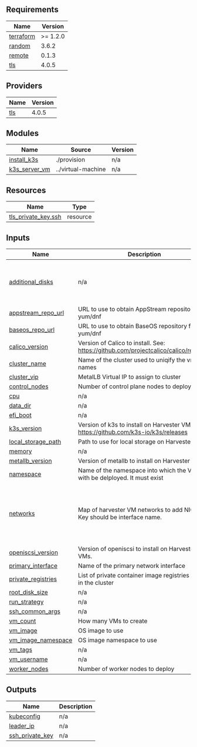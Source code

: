 <!-- BEGIN_TF_DOCS -->
## Requirements

| Name | Version |
|------|---------|
| <a name="requirement_terraform"></a> [terraform](#requirement\_terraform) | >= 1.2.0 |
| <a name="requirement_random"></a> [random](#requirement\_random) | 3.6.2 |
| <a name="requirement_remote"></a> [remote](#requirement\_remote) | 0.1.3 |
| <a name="requirement_tls"></a> [tls](#requirement\_tls) | 4.0.5 |

## Providers

| Name | Version |
|------|---------|
| <a name="provider_tls"></a> [tls](#provider\_tls) | 4.0.5 |

## Modules

| Name | Source | Version |
|------|--------|---------|
| <a name="module_install_k3s"></a> [install\_k3s](#module\_install\_k3s) | ./provision | n/a |
| <a name="module_k3s_server_vm"></a> [k3s\_server\_vm](#module\_k3s\_server\_vm) | ../virtual-machine | n/a |

## Resources

| Name | Type |
|------|------|
| [tls_private_key.ssh](https://registry.terraform.io/providers/hashicorp/tls/4.0.5/docs/resources/private_key) | resource |

## Inputs

| Name | Description | Type | Default | Required |
|------|-------------|------|---------|:--------:|
| <a name="input_additional_disks"></a> [additional\_disks](#input\_additional\_disks) | n/a | <pre>map(object({<br/>    name  = string<br/>    mount = string<br/>    size  = string<br/>  }))</pre> | `{}` | no |
| <a name="input_appstream_repo_url"></a> [appstream\_repo\_url](#input\_appstream\_repo\_url) | URL to use to obtain AppStream repository for yum/dnf | `string` | `""` | no |
| <a name="input_baseos_repo_url"></a> [baseos\_repo\_url](#input\_baseos\_repo\_url) | URL to use to obtain BaseOS repository for yum/dnf | `string` | `""` | no |
| <a name="input_calico_version"></a> [calico\_version](#input\_calico\_version) | Version of Calico to install. See: https://github.com/projectcalico/calico/releases | `string` | `"v3.28.1"` | no |
| <a name="input_cluster_name"></a> [cluster\_name](#input\_cluster\_name) | Name of the cluster used to uniqify the vm names | `string` | n/a | yes |
| <a name="input_cluster_vip"></a> [cluster\_vip](#input\_cluster\_vip) | MetalLB Virtual IP to assign to cluster | `string` | n/a | yes |
| <a name="input_control_nodes"></a> [control\_nodes](#input\_control\_nodes) | Number of control plane nodes to deploy | `number` | n/a | yes |
| <a name="input_cpu"></a> [cpu](#input\_cpu) | n/a | `number` | `4` | no |
| <a name="input_data_dir"></a> [data\_dir](#input\_data\_dir) | n/a | `string` | `"/var/lib/rancher/k3s"` | no |
| <a name="input_efi_boot"></a> [efi\_boot](#input\_efi\_boot) | n/a | `bool` | `false` | no |
| <a name="input_k3s_version"></a> [k3s\_version](#input\_k3s\_version) | Version of k3s to install on Harvester VMs. See: https://github.com/k3s-io/k3s/releases | `string` | `"v1.30.2+k3s1"` | no |
| <a name="input_local_storage_path"></a> [local\_storage\_path](#input\_local\_storage\_path) | Path to use for local storage on Harvester VMs | `string` | `"/var/lib/rancher/k3s/storage"` | no |
| <a name="input_memory"></a> [memory](#input\_memory) | n/a | `string` | `"32Gi"` | no |
| <a name="input_metallb_version"></a> [metallb\_version](#input\_metallb\_version) | Version of metallb to install on Harvester VMs. | `string` | `"v0.14.8"` | no |
| <a name="input_namespace"></a> [namespace](#input\_namespace) | Name of the namespace into which the VMs with be delployed. It must exist | `string` | n/a | yes |
| <a name="input_networks"></a> [networks](#input\_networks) | Map of harvester VM networks to add NICs for. Key should be interface name. | <pre>map(object({<br/>    ips     = list(string)<br/>    cidr    = number<br/>    gateway = string<br/>    dns     = string<br/>    network = string<br/>  }))</pre> | n/a | yes |
| <a name="input_openiscsi_version"></a> [openiscsi\_version](#input\_openiscsi\_version) | Version of openiscsi to install on Harvester VMs. | `string` | `""` | no |
| <a name="input_primary_interface"></a> [primary\_interface](#input\_primary\_interface) | Name of the primary network interface | `string` | `"eth0"` | no |
| <a name="input_private_registries"></a> [private\_registries](#input\_private\_registries) | List of private container image registries to use in the cluster | `list(map(string))` | `[]` | no |
| <a name="input_root_disk_size"></a> [root\_disk\_size](#input\_root\_disk\_size) | n/a | `string` | `"30Gi"` | no |
| <a name="input_run_strategy"></a> [run\_strategy](#input\_run\_strategy) | n/a | `string` | `"RerunOnFailure"` | no |
| <a name="input_ssh_common_args"></a> [ssh\_common\_args](#input\_ssh\_common\_args) | n/a | `string` | `""` | no |
| <a name="input_vm_count"></a> [vm\_count](#input\_vm\_count) | How many VMs to create | `number` | `3` | no |
| <a name="input_vm_image"></a> [vm\_image](#input\_vm\_image) | OS image to use | `string` | n/a | yes |
| <a name="input_vm_image_namespace"></a> [vm\_image\_namespace](#input\_vm\_image\_namespace) | OS image  namespace to use | `string` | n/a | yes |
| <a name="input_vm_tags"></a> [vm\_tags](#input\_vm\_tags) | n/a | `map(any)` | n/a | yes |
| <a name="input_vm_username"></a> [vm\_username](#input\_vm\_username) | n/a | `string` | n/a | yes |
| <a name="input_worker_nodes"></a> [worker\_nodes](#input\_worker\_nodes) | Number of worker nodes to deploy | `number` | `0` | no |

## Outputs

| Name | Description |
|------|-------------|
| <a name="output_kubeconfig"></a> [kubeconfig](#output\_kubeconfig) | n/a |
| <a name="output_leader_ip"></a> [leader\_ip](#output\_leader\_ip) | n/a |
| <a name="output_ssh_private_key"></a> [ssh\_private\_key](#output\_ssh\_private\_key) | n/a |
<!-- END_TF_DOCS -->

